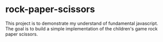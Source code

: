 # rock-paper-scissors

This project is to demonstrate my understand of fundamental javascript. The goal is to build a simple implementation of the children's game rock paper scissors.
